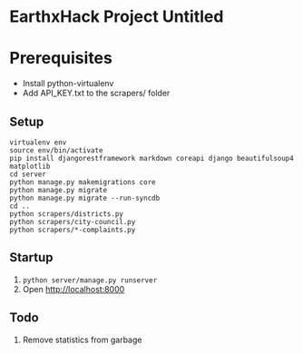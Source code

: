 # EarthxHack Project Untitled

# Prerequisites
* Install python-virtualenv
* Add API_KEY.txt to the scrapers/ folder

## Setup
```
virtualenv env
source env/bin/activate
pip install djangorestframework markdown coreapi django beautifulsoup4 matplotlib
cd server
python manage.py makemigrations core
python manage.py migrate
python manage.py migrate --run-syncdb
cd ..
python scrapers/districts.py
python scrapers/city-council.py
python scrapers/*-complaints.py
```

## Startup
1. `python server/manage.py runserver`
1. Open [http://localhost:8000](http://localhost:8000)

## Todo
1. Remove statistics from garbage
